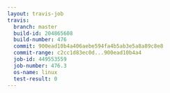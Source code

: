 ```yaml
---
layout: travis-job
travis:
  branch: master
  build-id: 204865608
  build-number: 476
  commit: 900ead10b4a406aebe594fa4b5ab3e5a8a89c8e8
  commit-range: c2cc1d83ec0d...900ead10b4a4
  job-id: 449553559
  job-number: 476.3
  os-name: linux
  test-result: 0
---
```

